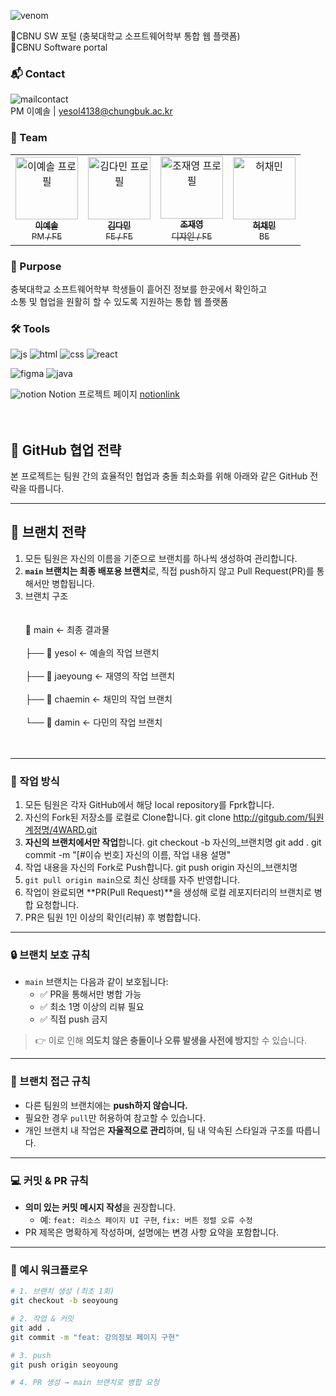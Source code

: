 ![venom](https://capsule-render.vercel.app/api?type=venom&height=200&text=4%20WARD%20&fontSize=70&color=0:8871e5,100:b678c4&stroke=b678c4)

🔹CBNU SW 포털 (충북대학교 소프트웨어학부 통합 웹 플랫폼) <br>
🔹CBNU Software portal
<br>
### 📬 Contact
![mailcontact](https://img.shields.io/badge/Gmail-D14836?style=for-the-badge&logo=gmail&logoColor=white) <br>
PM 이예솔 | yesol4138@chungbuk.ac.kr
<br>

### 👥 Team
<table> <tr> <td align="center"> <a href="https://github.com/ieeyesoi"><img src="https://github.com/ieeyesoi.png" width="100px;" alt="이예솔 프로필"/><br /><sub><b>이예솔</b><br />PM / FE</sub></a> </td> <td align="center"> <a href="https://github.com/kdm0927"><img src="https://github.com/kdm0927.png" width="100px;" alt="김다민 프로필"/><br /><sub><b>김다민</b><br />FE / FE</sub></a> </td> <td align="center"> <a href="https://github.com/jaeyeongt"><img src="https://github.com/jaeyeongt.png" width="100px;" alt="조재영 프로필"/><br /><sub><b>조재영</b><br />디자인 / FE</sub></a> </td> <td align="center"> <a href="https://github.com/coalsld"><img src="https://github.com/coalsld.png" width="100px;" alt="허채민"/><br /><sub><b>허채민</b><br />BE</sub></a> </td> </tr> </table>

### 📝 Purpose
충북대학교 소프트웨어학부 학생들이 흩어진 정보를 한곳에서 확인하고 <br>
소통 및 협업을 원활히 할 수 있도록 지원하는 통합 웹 플랫폼 <br>

### 🛠️ Tools
![js](https://img.shields.io/badge/JavaScript-F7DF1E?style=for-the-badge&logo=JavaScript&logoColor=white) ![html](https://img.shields.io/badge/HTML5-E34F26?style=for-the-badge&logo=html5&logoColor=white) ![css](https://img.shields.io/badge/CSS3-1572B6?style=for-the-badge&logo=css3&logoColor=white) ![react](https://img.shields.io/badge/React-20232A?style=for-the-badge&logo=react&logoColor=61DAFB) 

![figma](https://img.shields.io/badge/Figma-F24E1E?style=for-the-badge&logo=figma&logoColor=white) ![java](https://img.shields.io/badge/Java-ED8B00?style=for-the-badge&logo=openjdk&logoColor=white)

![notion](https://img.shields.io/badge/Notion-%23000000.svg?style=for-the-badge&logo=notion&logoColor=white) Notion 프로젝트 페이지 [notionlink](https://www.notion.so/AI-1fddd2128ec480a8ae75e2b56fd802d8?pvs=4)
<br>
<br></br>
## 🤝 GitHub 협업 전략

본 프로젝트는 팀원 간의 효율적인 협업과 충돌 최소화를 위해 아래와 같은 GitHub 전략을 따릅니다.

---

## 🔧 브랜치 전략

1. 모든 팀원은 자신의 이름을 기준으로 브랜치를 하나씩 생성하여 관리합니다.
2. **`main` 브랜치는 최종 배포용 브랜치**로, 직접 push하지 않고 Pull Request(PR)를 통해서만 병합됩니다.
3. 브랜치 구조 <br> </br><br>
📁 main ← 최종 결과물 </br><br>
├── 📁 yesol ← 예솔의 작업 브랜치</br><br>
├── 📁 jaeyoung ← 재영의 작업 브랜치</br><br>
├── 📁 chaemin ← 채민의 작업 브랜치</br><br>
└── 📁 damin ← 다민의 작업 브랜치 </br><br> </br>

---

### 🚀 작업 방식

1. 모든 팀원은 각자 GitHub에서 해당 local repository를 Fprk합니다.
2. 자신의 Fork된 저장소를 로컬로 Clone합니다.
     git clone http://gitgub.com/팀원계정명/4WARD.git
4. **자신의 브랜치에서만 작업**합니다.
     git checkout -b 자신의_브랜치명
     git add .
     git commit -m "[#이슈 번호] 자신의 이름, 작업 내용 설명"
5. 작업 내용을 자신의 Fork로 Push합니다.
     git push origin 자신의_브랜치명
7. `git pull origin main`으로 최신 상태를 자주 반영합니다.
8. 작업이 완료되면 **PR(Pull Request)**을 생성해 로컬 레포지터리의 브랜치로 병합 요청합니다.
9. PR은 팀원 1인 이상의 확인(리뷰) 후 병합합니다.

---

### 🔒 브랜치 보호 규칙

- `main` 브랜치는 다음과 같이 보호됩니다:
  - ✅ PR을 통해서만 병합 가능
  - ✅ 최소 1명 이상의 리뷰 필요
  - ✅ 직접 push 금지

> 👉 이로 인해 **의도치 않은 충돌이나 오류 발생을 사전에 방지**할 수 있습니다.

---

### 🛑 브랜치 접근 규칙

- 다른 팀원의 브랜치에는 **push하지 않습니다.**
- 필요한 경우 `pull`만 허용하여 참고할 수 있습니다.
- 개인 브랜치 내 작업은 **자율적으로 관리**하며, 팀 내 약속된 스타일과 구조를 따릅니다.

---

### 💻 커밋 & PR 규칙

- **의미 있는 커밋 메시지 작성**을 권장합니다.
  - 예: `feat: 리소스 페이지 UI 구현`, `fix: 버튼 정렬 오류 수정`
- PR 제목은 명확하게 작성하며, 설명에는 변경 사항 요약을 포함합니다.

---

### 🧭 예시 워크플로우

```bash
# 1. 브랜치 생성 (최초 1회)
git checkout -b seoyoung

# 2. 작업 & 커밋
git add .
git commit -m "feat: 강의정보 페이지 구현"

# 3. push
git push origin seoyoung

# 4. PR 생성 → main 브랜치로 병합 요청

